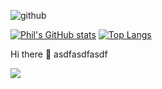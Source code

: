 ![github](https://user-images.githubusercontent.com/96050818/158389413-539da6a0-ceb3-465a-8dab-3967ba5dc99d.png)


[![Phil's GitHub stats](https://github-readme-stats.vercel.app/api?username=Philinger1)](https://github.com/Philinger1/github-readme-stats)
[![Top Langs](https://github-readme-stats.vercel.app/api/top-langs/?username=Philinger1)](https://github.com/Philinger1/github-readme-stats)

Hi there 👋
asdfasdfasdf

![](https://img.shields.io/badge/<WORD_ON_LEFT>-<WORD_ON_RIGHT>-informational?style=flat&logo=<LOGO_NAME>&logoColor=white&color=2bbc8a)
